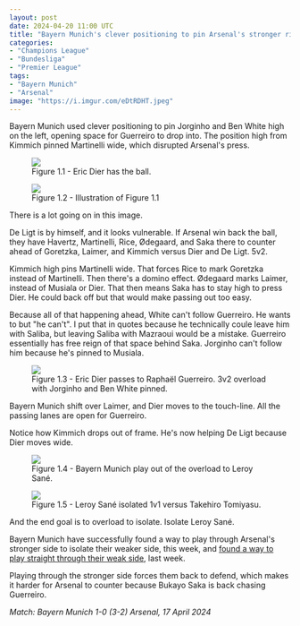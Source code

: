 ```yaml
---
layout: post
date: 2024-04-20 11:00 UTC
title: "Bayern Munich's clever positioning to pin Arsenal's stronger right side"
categories:
- "Champions League"
- "Bundesliga"
- "Premier League"
tags:
- "Bayern Munich"
- "Arsenal"
image: "https://i.imgur.com/eDtRDHT.jpeg"
---
```


Bayern Munich used clever positioning to pin Jorginho and Ben White high on the left, opening space for Guerreiro to drop into. The position high from Kimmich pinned Martinelli wide, which disrupted Arsenal's press. 

<!---more--->

<figure>
    <img src="https://i.imgur.com/eDtRDHT.jpeg">
    <figcaption>Figure 1.1 - Eric Dier has the ball.</figcaption>
</figure> 

<figure>
    <img src="https://i.imgur.com/8jqwC9D.jpeg">
    <figcaption>Figure 1.2 - Illustration of Figure 1.1</figcaption>
</figure> 

There is a lot going on in this image. 

De Ligt is by himself, and it looks vulnerable. If Arsenal win back the ball, they have Havertz, Martinelli, Rice, Ødegaard, and Saka there to counter ahead of Goretzka, Laimer, and Kimmich versus Dier and De Ligt. 5v2.

Kimmich high pins Martinelli wide. That forces Rice to mark Goretzka instead of Martinelli. Then there's a domino effect. Ødegaard marks Laimer, instead of Musiala or Dier. That then means Saka has to stay high to press Dier. He could back off but that would make passing out too easy.

Because all of that happening ahead, White can't follow Guerreiro. He wants to but "he can't". I put that in quotes because he technically coule leave him with Saliba, but leaving Saliba with Mazraoui would be a mistake. Guerreiro essentially has free reign of that space behind Saka. Jorginho can't follow him because he's pinned to Musiala.  



<figure>
    <img src="https://i.imgur.com/u8MWo11.jpeg">
    <figcaption>Figure 1.3 - Eric Dier passes to Raphaël Guerreiro. 3v2 overload with Jorginho and Ben White pinned.</figcaption>
</figure> 

Bayern Munich shift over Laimer, and Dier moves to the touch-line. All the passing lanes are open for Guerreiro.

Notice how Kimmich drops out of frame. He's now helping De Ligt because Dier moves wide.  

<figure>
    <img src="https://i.imgur.com/0xIOWh3.jpeg">
    <figcaption>Figure 1.4 - Bayern Munich play out of the overload to Leroy Sané.</figcaption>
</figure> 

<figure>
    <img src="https://i.imgur.com/iAhdezi.jpeg">
    <figcaption>Figure 1.5 - Leroy Sané isolated 1v1 versus Takehiro Tomiyasu.</figcaption>
</figure> 

And the end goal is to overload to isolate. Isolate Leroy Sané. 

Bayern Munich have successfully found a way to play through Arsenal's stronger side to isolate their weaker side, this week, and [found a way to play straight through their weak side](https://tacticsjournal.com/2024/04/11/gabriel-pinned-to-kane-isolates-arsenals-left-side/), last week. 

Playing through the stronger side forces them back to defend, which makes it harder for Arsenal to counter because Bukayo Saka is back chasing Guerreiro.

*Match: Bayern Munich 1-0 (3-2) Arsenal, 17 April 2024*